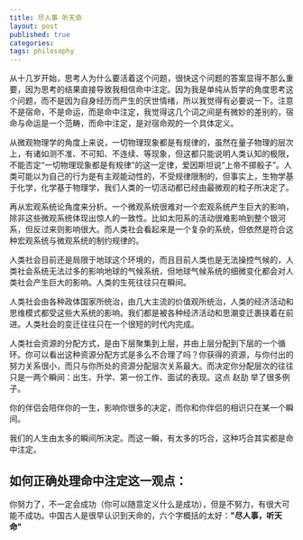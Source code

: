 ```yaml
---
title: 尽人事 听天命
layout: post
published: true
categories:
tags: philosophy
---
```



从十几岁开始，思考人为什么要活着这个问题，很快这个问题的答案显得不那么重要，因为思考的结果直接导致我相信命中注定。因为我是单纯从哲学的角度思考这个问题，而不是因为自身经历而产生的厌世情绪，所以我觉得有必要说一下。注意不是宿命，不是命运，而是命中注定，我觉得这几个词之间是有微妙的差别的，宿命与命运是一个范畴，而命中注定，是对宿命观的一个具体定义。

从微观物理学的角度上来说，一切物理现象都是有规律的，虽然在量子物理的层次上，有诸如测不准、不可知、不连续、等现象，但这都只能说明人类认知的极限，不能否定“一切物理现象都是有规律”的这一定律，爱因斯坦说“上帝不掷骰子”。人类可能以为自己的行为是有主观能动性的，不受规律限制的，但事实上，生物学基于化学，化学基于物理学，我们人类的一切活动都已经由最微观的粒子所决定了。

再从宏观系统论角度来分析。一个微观系统很难对一个宏观系统产生巨大的影响，除非这些微观系统体现出惊人的一致性。比如太阳系的活动很难影响到整个银河系，但反过来则影响很大。而人类社会看起来是一个复杂的系统，但依然是符合这种宏观系统与微观系统的制约规律的。

 人类社会目前还是局限于地球这个环境的，而且目前人类也是无法操控气候的，人类社会系统无法过多的影响地球的气候系统，但地球气候系统的细微变化都会对人类社会产生巨大的影响。人类的生死往往只在瞬间。

 人类社会由各种政体国家所统治，由几大主流的价值观所统治，人类的经济活动和思维模式都受这些大系统的影响。我们都是被各种经济活动和思潮变迁裹挟着在前进。人类社会的变迁往往只在一个很短的时代内完成。

 人类社会资源的分配方式，是由下层聚集到上层，并由上层分配到下层的一个循环。你可以看出这种资源分配方式是多么不合理了吗？你获得的资源，与你付出的努力关系很小，而只与你所处的资源分配层次关系最大。而决定你分配层次的往往只是一两个瞬间：出生、升学、第一份工作、面试的表现。这点 赵劼 举了很多例子。

  你的伴侣会陪伴你的一生，影响你很多的决定，而你和你伴侣的相识只在某一个瞬间。

  我们的人生由太多的瞬间所决定。而这一瞬，有太多的巧合，这种巧合其实都是命中注定。

## 如何正确处理命中注定这一观点：

  你努力了，不一定会成功（你可以随意定义什么是成功），但是不努力，有很大可能不成功。中国古人是很早认识到天命的，六个字概括的太好：**"尽人事，听天命"**

